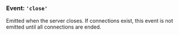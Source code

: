 ### Event: `'close'`

<!-- YAML
added: v0.5.0
-->

Emitted when the server closes. If connections exist, this
event is not emitted until all connections are ended.
